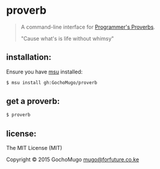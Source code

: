 
# proverb

> A command-line interface for [Programmer's Proverbs](https://github.com/AntJanus/programmers-proverbs).
>
> "Cause what's is life without whimsy"


## installation:

Ensure you have [msu](https://github.com/GochoMugo/msu) installed:

```bash
$ msu install gh:GochoMugo/proverb
```


## get a proverb:

```bash
$ proverb
```


## license:

The MIT License (MIT)

Copyright &copy; 2015 GochoMugo <mugo@forfuture.co.ke>

